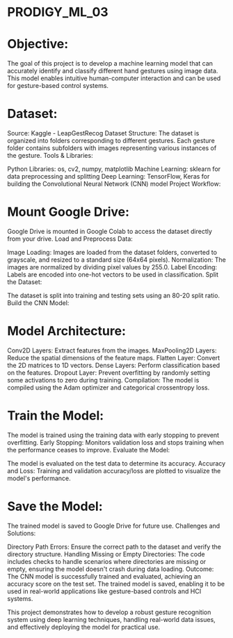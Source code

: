 # PRODIGY_ML_03

# Objective: 
The goal of this project is to develop a machine learning model that can accurately identify and classify different hand gestures using image data. This model enables intuitive human-computer interaction and can be used for gesture-based control systems.

# Dataset:

Source: Kaggle - LeapGestRecog Dataset
Structure: The dataset is organized into folders corresponding to different gestures. Each gesture folder contains subfolders with images representing various instances of the gesture.
Tools & Libraries:

Python Libraries: os, cv2, numpy, matplotlib
Machine Learning: sklearn for data preprocessing and splitting
Deep Learning: TensorFlow, Keras for building the Convolutional Neural Network (CNN) model
Project Workflow:

# Mount Google Drive:

Google Drive is mounted in Google Colab to access the dataset directly from your drive.
Load and Preprocess Data:

Image Loading: Images are loaded from the dataset folders, converted to grayscale, and resized to a standard size (64x64 pixels).
Normalization: The images are normalized by dividing pixel values by 255.0.
Label Encoding: Labels are encoded into one-hot vectors to be used in classification.
Split the Dataset:

The dataset is split into training and testing sets using an 80-20 split ratio.
Build the CNN Model:

# Model Architecture:
Conv2D Layers: Extract features from the images.
MaxPooling2D Layers: Reduce the spatial dimensions of the feature maps.
Flatten Layer: Convert the 2D matrices to 1D vectors.
Dense Layers: Perform classification based on the features.
Dropout Layer: Prevent overfitting by randomly setting some activations to zero during training.
Compilation: The model is compiled using the Adam optimizer and categorical crossentropy loss.

# Train the Model:

The model is trained using the training data with early stopping to prevent overfitting.
Early Stopping: Monitors validation loss and stops training when the performance ceases to improve.
Evaluate the Model:

The model is evaluated on the test data to determine its accuracy.
Accuracy and Loss: Training and validation accuracy/loss are plotted to visualize the model's performance.

# Save the Model:

The trained model is saved to Google Drive for future use.
Challenges and Solutions:

Directory Path Errors: Ensure the correct path to the dataset and verify the directory structure.
Handling Missing or Empty Directories: The code includes checks to handle scenarios where directories are missing or empty, ensuring the model doesn't crash during data loading.
Outcome: The CNN model is successfully trained and evaluated, achieving an accuracy score on the test set. The trained model is saved, enabling it to be used in real-world applications like gesture-based controls and HCI systems.

This project demonstrates how to develop a robust gesture recognition system using deep learning techniques, handling real-world data issues, and effectively deploying the model for practical use.

